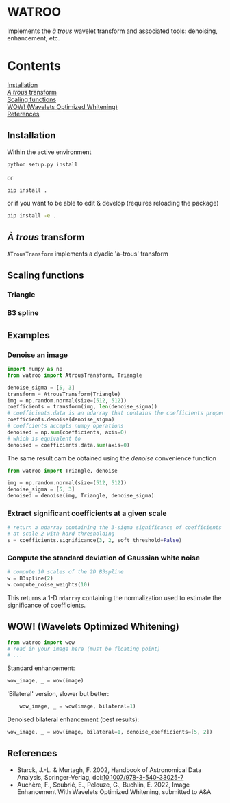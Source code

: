 # WATROO

Implements the _à trous_ wavelet transform and associated tools: denoising, enhancement, etc.

# Contents

[Installation](#installation)\
[_A trous_ transform](#a-trous-transform)\
[Scaling functions](#scaling-functions)\
[WOW! (Wavelets Optimized Whitening)](#wow-wavelets-optimized-whitening)\
[References](#references)

## Installation

Within the active environment

```sh
python setup.py install
```

or

```sh
pip install .
```

or if you want to be able to edit & develop (requires reloading the package)

```sh
pip install -e .
```

## _À trous_ transform

`ATrousTransform` implements a dyadic 'à-trous' transform

## Scaling functions

### Triangle

### B3 spline

## Examples

### Denoise an image 

```python
import numpy as np
from watroo import AtrousTransform, Triangle

denoise_sigma = [5, 3]
transform = AtrousTransform(Triangle)
img = np.random.normal(size=(512, 512))
coefficients = transform(img, len(denoise_sigma))
# coefficients.data is an ndarray that contains the coefficients proper
coefficients.denoise(denoise_sigma)
# coeffcients accepts numpy operations
denoised = np.sum(coefficients, axis=0)
# which is equivalent to
denoised = coefficients.data.sum(axis=0)
```

The same result cam be obtained using the *denoise* convenience function

```python
from watroo import Triangle, denoise

img = np.random.normal(size=(512, 512))
denoise_sigma = [5, 3]
denoised = denoise(img, Triangle, denoise_sigma)
```

### Extract significant coefficients at a given scale

```python
# return a ndarray containing the 3-sigma significance of coefficients
# at scale 2 with hard thresholding
s = coefficients.significance(3, 2, soft_threshold=False)
```

### Compute the standard deviation of Gaussian white noise

```python
# compute 10 scales of the 2D B3spline
w = B3spline(2)
w.compute_noise_weights(10)
```

This returns a 1-D `ndarray` containing the normalization
used to estimate the significance of coefficients.

## WOW! (Wavelets Optimized Whitening)

```python
from watroo import wow
# read in your image here (must be floating point)
# ...
```

Standard enhancement:

```python
wow_image, _ = wow(image)
```

'Bilateral' version, slower but better:

```python
    wow_image, _ = wow(image, bilateral=1)
```

Denoised bilateral enhancement (best results):

```python
wow_image, _ = wow(image, bilateral=1, denoise_coefficients=[5, 2])
```

## References

* Starck, J.-L. & Murtagh, F. 2002, Handbook of Astronomical Data Analysis, Springer-Verlag, doi:[10.1007/978-3-540-33025-7](https://doi.org/10.1007/978-3-540-33025-7)
* Auchère, F., Soubrié, E., Pelouze, G., Buchlin, É. 2022, Image Enhancement With Wavelets Optimized Whitening, submitted to A&A
